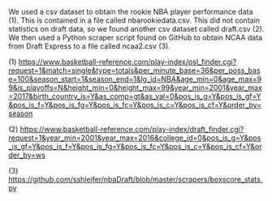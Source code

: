 
We used a csv dataset to obtain the rookie NBA player performance data (1). This is contained in a file called nbarookiedata.csv. This did not contain statistics on draft data, so we found another csv dataset called draft.csv (2). We then used a Python scraper script found on GitHub to obtain NCAA data from Draft Express to a file called ncaa2.csv (3).


(1) https://www.basketball-reference.com/play-index/psl_finder.cgi?request=1&match=single&type=totals&per_minute_base=36&per_poss_base=100&season_start=1&season_end=1&lg_id=NBA&age_min=0&age_max=99&is_playoffs=N&height_min=0&height_max=99&year_min=2001&year_max=2017&birth_country_is=Y&as_comp=gt&as_val=0&pos_is_g=Y&pos_is_gf=Y&pos_is_f=Y&pos_is_fg=Y&pos_is_fc=Y&pos_is_c=Y&pos_is_cf=Y&order_by=season

(2) https://www.basketball-reference.com/play-index/draft_finder.cgi?request=1&year_min=2001&year_max=2016&college_id=0&pos_is_g=Y&pos_is_gf=Y&pos_is_f=Y&pos_is_fg=Y&pos_is_fc=Y&pos_is_c=Y&pos_is_cf=Y&order_by=ws

(3) https://github.com/sshleifer/nbaDraft/blob/master/scrapers/boxscore_stats.py
